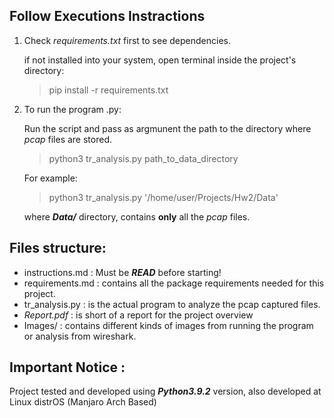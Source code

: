 ## Follow Executions Instractions

1. Check *requirements.txt* first to see dependencies.

    if not installed into your system,  open terminal inside the project's directory:
    >  pip install -r requirements.txt

2. To run the program .py:

    Run the script and pass as argmunent the path to the directory where *pcap* files are stored.

    > python3 tr_analysis.py path_to_data_directory

    For example:

    > python3 tr_analysis.py '/home/user/Projects/Hw2/Data'

    where ***Data/*** directory, contains **only** all the *pcap* files.


## Files structure:
- instructions.md : Must be ***READ*** before starting!
- requirements.md : contains all the package requirements needed for this project.
- tr_analysis.py : is the actual program to analyze the pcap captured files.
- *Report.pdf* : is short of a report for the project overview
- Images/ : contains different kinds of images from running the program  or analysis from wireshark.

## Important Notice :

Project tested and developed using ***Python3.9.2*** version, also developed at Linux distrOS (Manjaro Arch Based)
